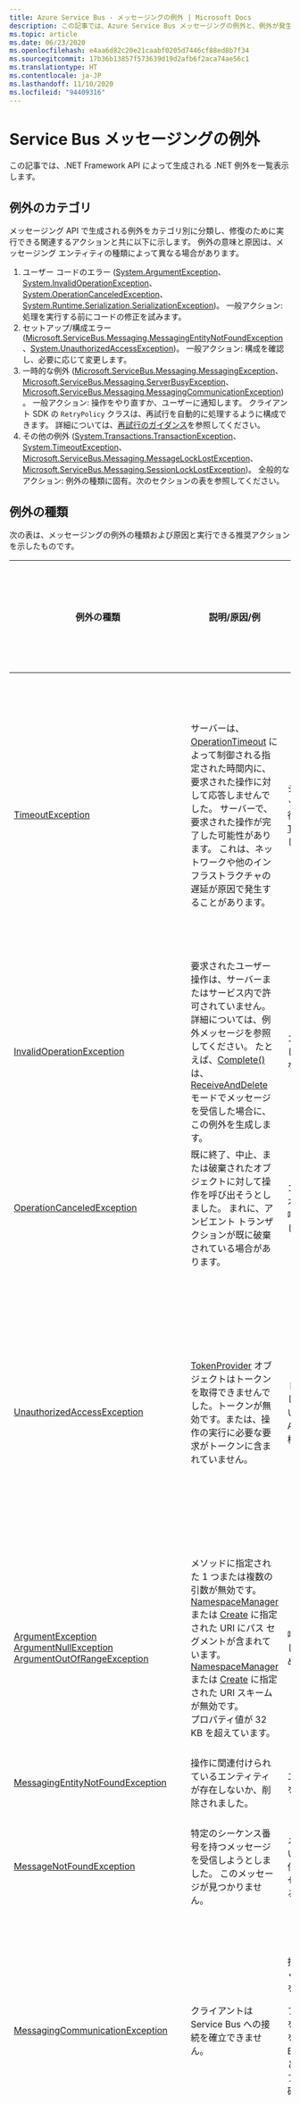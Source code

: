 ```yaml
---
title: Azure Service Bus - メッセージングの例外 | Microsoft Docs
description: この記事では、Azure Service Bus メッセージングの例外と、例外が発生したときに実行する推奨アクションの一覧を示します。
ms.topic: article
ms.date: 06/23/2020
ms.openlocfilehash: e4aa6d82c20e21caabf0205d7446cf88ed8b7f34
ms.sourcegitcommit: 17b36b13857f573639d19d2afb6f2aca74ae56c1
ms.translationtype: HT
ms.contentlocale: ja-JP
ms.lasthandoff: 11/10/2020
ms.locfileid: "94409316"
---
```

# <a name="service-bus-messaging-exceptions"></a>Service Bus メッセージングの例外
この記事では、.NET Framework API によって生成される .NET 例外を一覧表示します。 

## <a name="exception-categories"></a>例外のカテゴリ
メッセージング API で生成される例外をカテゴリ別に分類し、修復のために実行できる関連するアクションと共に以下に示します。 例外の意味と原因は、メッセージング エンティティの種類によって異なる場合があります。

1. ユーザー コードのエラー ([System.ArgumentException](/dotnet/api/system.argumentexception?view=netcore-3.1&preserve-view=true)、[System.InvalidOperationException](/dotnet/api/system.invalidoperationexception?view=netcore-3.1&preserve-view=true)、[System.OperationCanceledException](/dotnet/api/system.operationcanceledexception?view=netcore-3.1&preserve-view=true)、[System.Runtime.Serialization.SerializationException](/dotnet/api/system.runtime.serialization.serializationexception?view=netcore-3.1&preserve-view=true))。 一般アクション: 処理を実行する前にコードの修正を試みます。
2. セットアップ/構成エラー ([Microsoft.ServiceBus.Messaging.MessagingEntityNotFoundException](/dotnet/api/microsoft.azure.servicebus.messagingentitynotfoundexception)、[System.UnauthorizedAccessException](/dotnet/api/system.unauthorizedaccessexception?view=netcore-3.1&preserve-view=true))。 一般アクション: 構成を確認し、必要に応じて変更します。
3. 一時的な例外 ([Microsoft.ServiceBus.Messaging.MessagingException](/dotnet/api/microsoft.servicebus.messaging.messagingexception)、[Microsoft.ServiceBus.Messaging.ServerBusyException](/dotnet/api/microsoft.azure.servicebus.serverbusyexception)、[Microsoft.ServiceBus.Messaging.MessagingCommunicationException](/dotnet/api/microsoft.servicebus.messaging.messagingcommunicationexception))。 一般アクション: 操作をやり直すか、ユーザーに通知します。 クライアント SDK の `RetryPolicy` クラスは、再試行を自動的に処理するように構成できます。 詳細については、[再試行のガイダンス](/azure/architecture/best-practices/retry-service-specific#service-bus)を参照してください。
4. その他の例外 ([System.Transactions.TransactionException](/dotnet/api/system.transactions.transactionexception?view=netcore-3.1&preserve-view=true)、[System.TimeoutException](/dotnet/api/system.timeoutexception?view=netcore-3.1&preserve-view=true)、[Microsoft.ServiceBus.Messaging.MessageLockLostException](/dotnet/api/microsoft.azure.servicebus.messagelocklostexception)、[Microsoft.ServiceBus.Messaging.SessionLockLostException](/dotnet/api/microsoft.azure.servicebus.sessionlocklostexception))。 全般的なアクション: 例外の種類に固有。次のセクションの表を参照してください。 

## <a name="exception-types"></a>例外の種類
次の表は、メッセージングの例外の種類および原因と実行できる推奨アクションを示したものです。

| **例外の種類** | **説明/原因/例** | **推奨アクション** | **自動/即時再試行に関する注意** |
| --- | --- | --- | --- |
| [TimeoutException](/dotnet/api/system.timeoutexception?view=netcore-3.1&preserve-view=true) |サーバーは、[OperationTimeout](/dotnet/api/microsoft.servicebus.messaging.messagingfactorysettings) によって制御される指定された時間内に、要求された操作に対して応答しませんでした。 サーバーで、要求された操作が完了した可能性があります。 これは、ネットワークや他のインフラストラクチャの遅延が原因で発生することがあります。 |システム状態の整合性をチェックして、必要な場合は再試行してください。 「 [TimeoutException](#timeoutexception)」を参照してください。 |再試行によって解決する場合があります。再試行ロジックをコードに追加してください。 |
| [InvalidOperationException](/dotnet/api/system.invalidoperationexception?view=netcore-3.1&preserve-view=true) |要求されたユーザー操作は、サーバーまたはサービス内で許可されていません。 詳細については、例外メッセージを参照してください。 たとえば、[Complete()](/dotnet/api/microsoft.azure.servicebus.queueclient.completeasync) は、[ReceiveAndDelete](/dotnet/api/microsoft.azure.servicebus.receivemode) モードでメッセージを受信した場合に、この例外を生成します。 |コードとドキュメントを確認します。 要求した操作が有効なことを確かめてください。 |再試行は役に立ちません。 |
| [OperationCanceledException](/dotnet/api/system.operationcanceledexception?view=netcore-3.1&preserve-view=true) |既に終了、中止、または破棄されたオブジェクトに対して操作を呼び出そうとしました。 まれに、アンビエント トランザクションが既に破棄されている場合があります。 |コードを確認し、破棄されたオブジェクトに対して操作を呼び出していないことを確認します。 |再試行は役に立ちません。 |
| [UnauthorizedAccessException](/dotnet/api/system.unauthorizedaccessexception?view=netcore-3.1&preserve-view=true) |[TokenProvider](/dotnet/api/microsoft.servicebus.tokenprovider) オブジェクトはトークンを取得できませんでした。トークンが無効です。または、操作の実行に必要な要求がトークンに含まれていません。 |トークン プロバイダーが正しい値を使用して作成されていることを確認します。 Access Control Service の構成を確認します。 |再試行によって解決する場合があります。再試行ロジックをコードに追加してください。 |
| [ArgumentException](/dotnet/api/system.argumentexception?view=netcore-3.1&preserve-view=true)<br /> [ArgumentNullException](/dotnet/api/system.argumentnullexception?view=netcore-3.1&preserve-view=true)<br />[ArgumentOutOfRangeException](/dotnet/api/system.argumentoutofrangeexception?view=netcore-3.1&preserve-view=true) |メソッドに指定された 1 つまたは複数の引数が無効です。<br /> [NamespaceManager](/dotnet/api/microsoft.servicebus.namespacemanager) または [Create](/dotnet/api/microsoft.servicebus.messaging.messagingfactory) に指定された URI にパス セグメントが含まれています。<br /> [NamespaceManager](/dotnet/api/microsoft.servicebus.namespacemanager) または [Create](/dotnet/api/microsoft.servicebus.messaging.messagingfactory) に指定された URI スキームが無効です。 <br />プロパティ値が 32 KB を超えています。 |呼び出し元のコードを確認し、引数が正しいことを確かめます。 |再試行は役に立ちません。 |
| [MessagingEntityNotFoundException](/dotnet/api/microsoft.azure.servicebus.messagingentitynotfoundexception) |操作に関連付けられているエンティティが存在しないか、削除されました。 |エンティティが存在することを確認します。 |再試行は役に立ちません。 |
| [MessageNotFoundException](/dotnet/api/microsoft.servicebus.messaging.messagenotfoundexception) |特定のシーケンス番号を持つメッセージを受信しようとしました。 このメッセージが見つかりません。 |メッセージがまだ受信されていないことを確認します。 配信不能キューを確認し、メッセージが配信不能になっているかどうかを確かめます。 |再試行は役に立ちません。 |
| [MessagingCommunicationException](/dotnet/api/microsoft.servicebus.messaging.messagingcommunicationexception) |クライアントは Service Bus への接続を確立できません。 |指定されたホスト名が正しく、ホストが到達可能なことを確認してください。 <p>ファイアウォール/プロキシを使用している環境でコードを実行する場合は、Service Bus のドメイン/IP アドレスとポートへのトラフィックがブロックされていないことを確認します。</p>|断続的な接続の問題がある場合は、再試行によって解決することがあります。 |
| [ServerBusyException](/dotnet/api/microsoft.azure.servicebus.serverbusyexception) |この時点では、このサービスで要求を処理できません。 |クライアントは、しばらく待機してから操作をやり直すことができます。 |クライアントは、一定の間隔をおいてから再試行することができます。 再試行の結果として別の例外が発生した場合は、その例外の再試行動作を確認します。 |
| [MessagingException](/dotnet/api/microsoft.servicebus.messaging.messagingexception) |次の場合にスローされる可能性がある一般なメッセージング例外です。<p>異なるエンティティの種類 (たとえば、トピック) に属する名前またはパスを使用して、[QueueClient](/dotnet/api/microsoft.azure.servicebus.queueclient) を作成しようとした場合。</p><p>256 KB を超えるメッセージを送信しようとした場合。 </p>サーバーまたはサービスで要求の処理中にエラーが発生しました。 詳細については、例外メッセージを参照してください。 これは通常、一時的な例外です。</p><p>エンティティが調整されているため、要求は終了されました。 エラー コード:50001、50002、50008。 </p> | コードを確認し、メッセージ本文にシリアル化可能なオブジェクトのみを使用していることを確かめます (または、カスタム シリアライザーを使用します)。 <p>サポートされているプロパティ値の型をドキュメントで確認し、サポートされている型だけを使用します。</p><p> [IsTransient](/dotnet/api/microsoft.servicebus.messaging.messagingexception) プロパティを確認します。 それが **true** である場合は、操作を再試行できます。 </p>| 制限のために例外が発生した場合は、数秒待ってから、操作を再試行してください。 再試行動作は未定義であり、他のシナリオには役に立たない可能性があります。|
| [MessagingEntityAlreadyExistsException](/dotnet/api/microsoft.servicebus.messaging.messagingentityalreadyexistsexception) |そのサービスの名前空間で別のエンティティによって既に使用されている名前を持つエンティティを作成しようとしました。 |既存のエンティティを削除するか、作成するエンティティに別の名前を選択します。 |再試行は役に立ちません。 |
| [QuotaExceededException](/dotnet/api/microsoft.azure.servicebus.quotaexceededexception) |メッセージング エンティティが最大許容サイズに達したか、名前空間への最大接続数を超えました。 |エンティティまたはそのサブキューからメッセージを受信して、エンティティ内に領域を作成します。 「 [QuotaExceededException](#quotaexceededexception)」を参照してください。 |メッセージがそれまでに削除されている場合は、再試行によって解決することがあります。 |
| [RuleActionException](/dotnet/api/microsoft.servicebus.messaging.ruleactionexception) |無効なルール アクションを作成しようとした場合、Service Bus からこの例外が返されます。 メッセージのルール アクションの処理中にエラーが発生した場合、Service Bus はその配信不能なメッセージにこの例外をアタッチします。 |ルール アクションが正しいことを確認してください。 |再試行は役に立ちません。 |
| [FilterException](/dotnet/api/microsoft.servicebus.messaging.filterexception) |無効なフィルターを作成しようとした場合、Service Bus からこの例外が返されます。 メッセージのフィルターの処理中にエラーが発生した場合、Service Bus はその配信不要なメッセージにこの例外をアタッチします。 |フィルターが正しいことを確認してください。 |再試行は役に立ちません。 |
| [SessionCannotBeLockedException](/dotnet/api/microsoft.servicebus.messaging.sessioncannotbelockedexception) |特定のセッション ID を持つセッションを使用しようとしましたが、セッションは現在別のクライアントによってロックされています。 |別のクライアントによるセッションのロックが解除されたことを確認します。 |セッションがそれまでに解放されている場合は、再試行によって解決することがあります。 |
| [TransactionSizeExceededException](/dotnet/api/microsoft.servicebus.messaging.transactionsizeexceededexception) |トランザクションの一部になっている操作が多すぎます。 |このトランザクションの一部である操作の数を減らします。 |再試行は役に立ちません。 |
| [MessagingEntityDisabledException](/dotnet/api/microsoft.azure.servicebus.messagingentitydisabledexception) |無効になっているエンティティに対してランタイム操作を要求しました。 |エンティティをアクティブ化します。 |エンティティがそれまでにアクティブ化されている場合は、再試行によって解決することがあります。 |
| [NoMatchingSubscriptionException](/dotnet/api/microsoft.servicebus.messaging.nomatchingsubscriptionexception) |事前フィルター処理が有効になっていて、一致するフィルターのないトピックにメッセージを送信した場合、Service Bus からこの例外が返されます。 |少なくとも 1 つのフィルターに一致することを確認します。 |再試行は役に立ちません。 |
| [MessageSizeExceededException](/dotnet/api/microsoft.servicebus.messaging.messagesizeexceededexception) |メッセージ ペイロードが 256 KB の制限を超えています。 ただし 256 KB の制限はメッセージの合計サイズであり、システム プロパティや .NET のオーバーヘッドも含めたサイズです。 |メッセージ ペイロードのサイズを小さくし、操作を再試行します。 |再試行は役に立ちません。 |
| [TransactionException](/dotnet/api/system.transactions.transactionexception) |アンビエント トランザクション ( *Transaction.Current* ) が無効です。 トランザクションは完了または中止された可能性がありますがなります。 内部例外で追加情報が提供される場合があります。 | |再試行は役に立ちません。 |
| [TransactionInDoubtException](/dotnet/api/system.transactions.transactionindoubtexception) |未確定トランザクションに対して操作が試行されたか、トランザクションのコミットが試行され、トランザクションが未確定になりました。 |トランザクションは既にコミットされた可能性があるため、アプリケーションはこの例外を (特殊なケースとして) 処理する必要があります。 |- |

## <a name="quotaexceededexception"></a>QuotaExceededException
[QuotaExceededException](/dotnet/api/microsoft.azure.servicebus.quotaexceededexception) は、特定のエンティティのクォータが超過していることを示します。

### <a name="queues-and-topics"></a>キューとトピック
キューとトピックは、通常、キューのサイズに関連します。 エラー メッセージのプロパティには、次の例のようにさらに詳しい情報が含まれます。

```Output
Microsoft.ServiceBus.Messaging.QuotaExceededException
Message: The maximum entity size has been reached or exceeded for Topic: 'xxx-xxx-xxx'. 
    Size of entity in bytes:1073742326, Max entity size in bytes:
1073741824..TrackingId:xxxxxxxxxxxxxxxxxxxxxxxxxx, TimeStamp:3/15/2013 7:50:18 AM
```

メッセージは、トピックがそのサイズの上限を超えたことを示します (この場合 1 GB (既定のサイズ上限))。 

### <a name="namespaces"></a>名前空間

名前空間の場合、[QuotaExceededException](/dotnet/api/microsoft.azure.servicebus.quotaexceededexception) はアプリケーションが名前空間への最大接続数を超えたことを示す場合があります。 次に例を示します。

```Output
Microsoft.ServiceBus.Messaging.QuotaExceededException: ConnectionsQuotaExceeded for namespace xxx.
<tracking-id-guid>_G12 ---> 
System.ServiceModel.FaultException`1[System.ServiceModel.ExceptionDetail]: 
ConnectionsQuotaExceeded for namespace xxx.
```

### <a name="common-causes"></a>一般的な原因
このエラーには 2 つの一般的な原因があります。配信不能キューと機能しないメッセージ受信者です。

1. **[配信不能キュー](service-bus-dead-letter-queues.md)** リーダーがメッセージを完了できない状態でロックの有効期限が切れたときにメッセージがキュー/トピックに返されます。 これは、リーダーが [BrokeredMessage.Complete](/dotnet/api/microsoft.servicebus.messaging.brokeredmessage.complete) を呼び出せない例外がリーダーに発生した場合に発生することがあります。 メッセージは 10 回読み取られた後、既定で配信不能キューに移動します。 この動作は [QueueDescription.MaxDeliveryCount](/dotnet/api/microsoft.servicebus.messaging.queuedescription.maxdeliverycount) プロパティによって制御され、既定値は 10 です。 メッセージが配信不能キューに溜まるほど、領域が占有されます。
   
    この問題を解決するには、他のキューの場合と同様に、配信不能キューからメッセージを読み取り、完了します。 配信不能キューのパスのフォーマットに役立つ [FormatDeadLetterPath](/dotnet/api/microsoft.azure.servicebus.entitynamehelper.formatdeadletterpath) メソッドを使用できます。
2. **受信者が停止しました** 。 受信者によるキューまたはサブスクリプションからのメッセージの受信が停止されています。 これを特定するには、メッセージの完全な詳細情報を表示する [QueueDescription.MessageCountDetails](/dotnet/api/microsoft.servicebus.messaging.messagecountdetails) プロパティを確認します。 [ActiveMessageCount](/dotnet/api/microsoft.servicebus.messaging.messagecountdetails.activemessagecount) プロパティ値が大きいか増えている場合は、メッセージが読み取られる速度が書き込まれる速度に追いついていません。

## <a name="timeoutexception"></a>TimeoutException
[TimeoutException](/dotnet/api/system.timeoutexception?view=netcore-3.1&preserve-view=true) は、ユーザーが開始した操作が操作タイムアウトより時間がかかっていることを示します。 

[ServicePointManager.DefaultConnectionLimit](/dotnet/api/system.net.servicepointmanager.defaultconnectionlimit?view=netcore-3.1&preserve-view=true) プロパティの値を確認する必要があります。この制限に達した場合も、[TimeoutException](/dotnet/api/system.timeoutexception?view=netcore-3.1&preserve-view=true) が発生する可能性があります。

タイムアウトは、サービスを実行するリソースに対する Service Bus サービスの更新、(または) OS の更新など、メンテナンス操作中またはその間に発生することが予想されます。 OS の更新中は、エンティティが移動され、ノードが更新または再起動されるため、タイムアウトが発生する可能性があります。 Azure Service Bus サービスのサービス レベル アグリーメント (SLA) の詳細については、「[Service Bus の SLA](https://azure.microsoft.com/support/legal/sla/service-bus/)」を参照してください。


### <a name="queues-and-topics"></a>キューとトピック
キューとトピックでは、タイムアウトは [MessagingFactorySettings.OperationTimeout](/dotnet/api/microsoft.servicebus.messaging.messagingfactorysettings) プロパティで接続文字列の一部として、または [ServiceBusConnectionStringBuilder](/dotnet/api/microsoft.azure.servicebus.servicebusconnectionstringbuilder) を通じて指定されます。 エラー メッセージ自体はさまざまですが、これには常に現在の操作に指定されたタイムアウト値が含まれます。 

## <a name="messagelocklostexception"></a>MessageLockLostException

### <a name="cause"></a>原因

**MessageLockLostException** は、 [PeekLock](message-transfers-locks-settlement.md#peeklock) 受信モードを使用してメッセージを受信し、クライアントによって保持されているロックがサービス側で期限切れになったときにスローされます。

メッセージのロックは、さまざまな理由により期限切れになる場合があります。 

  * ロック タイマーが、クライアント アプリケーションによって更新される前に期限切れになっている。
  * クライアント アプリケーションがロックを取得し、永続ストアにそれを保存してから再起動した。 再起動後、クライアント アプリケーションが、配信中のメッセージを調べて、これらを完了しようとした。

### <a name="resolution"></a>解像度

**MessageLockLostException** が発生した場合、クライアント アプリケーションはメッセージを処理できなくなります。 クライアント アプリケーションでは、必要に応じて、分析のために例外をログに記録することもできますが、クライアントはメッセージを破棄する " *必要があります* "。

メッセージのロックの有効期限が切れたため、キュー (またはサブスクリプション) に戻り、receive を呼び出す次のクライアント アプリケーションで処理できるようになります。

**MaxDeliveryCount** を超えた場合、メッセージは **DeadLetterQueue** に移動される可能性があります。

## <a name="sessionlocklostexception"></a>SessionLockLostException

### <a name="cause"></a>原因

**SessionLockLostException** は、セッションが受け入れられ、クライアントによって保持されているロックがサービス側で期限切れになったときにスローされます。

セッションのロックは、さまざまな理由により期限切れになる場合があります。 

  * ロック タイマーが、クライアント アプリケーションによって更新される前に期限切れになっている。
  * クライアント アプリケーションがロックを取得し、永続ストアにそれを保存してから再起動した。 再起動後、クライアント アプリケーションが、転送中のセッションを調べて、これらのセッション内のメッセージを処理しようとした。

### <a name="resolution"></a>解像度

**SessionLockLostException** が発生した場合、クライアント アプリケーションがセッションでメッセージを処理できなくなります。 クライアント アプリケーションでは、分析のために例外をログに記録することもできますが、クライアントはメッセージを破棄する " *必要があります* "。

セッションのロックの有効期限が切れたため、キュー (またはサブスクリプション) を破棄して、セッションを受け入れる次のクライアント アプリケーションでロックできるようになります。 セッション ロックは、特定の時点で 1 つのクライアント アプリケーションによって保持されるため、順番どおりの処理が保証されます。

## <a name="socketexception"></a>SocketException

### <a name="cause"></a>原因

次の場合には、 **SocketException** がスローされます。
   * 指定された時間が経過してもホストが適切に応答しなかったために接続試行が失敗した場合 (TCP エラー コード 10060)。
   * 接続されたホストが応答できなかったため、確立された接続が失敗した場合。
   * メッセージの処理中にエラーが発生したか、リモート ホストがタイムアウトを超えた場合。
   * 基になるネットワーク リソースの問題。

### <a name="resolution"></a>解像度

**SocketException** エラーは、アプリケーションをホストしている VM が名前 `<mynamespace>.servicebus.windows.net` を対応する IP アドレスに変換できないことを示します。 

IP アドレスへのマッピングで、次のコマンドが成功するかどうかを確認してください。

```Powershell
PS C:\> nslookup <mynamespace>.servicebus.windows.net
```

出力は次のようになるはずです

```bash
Name:    <cloudappinstance>.cloudapp.net
Address:  XX.XX.XXX.240
Aliases:  <mynamespace>.servicebus.windows.net
```

上記の名前が、IP と名前空間のエイリアスに **解決されない** 場合は、どのネットワーク管理者がさらに調査するかを確認します。 名前解決は、通常、顧客ネットワークのリソースである DNS サーバーを介して行われます。 DNS 解決が Azure DNS によって行われる場合は、Azure サポートにお問い合わせください。

名前解決が **期待したとおりに機能している** 場合は、 [ここで](service-bus-troubleshooting-guide.md#connectivity-certificate-or-timeout-issues) Azure Service Bus への接続が許可されているかどうかを確認してください


## <a name="messagingexception"></a>MessagingException

### <a name="cause"></a>原因

**MessagingException** は、さまざまな理由でスローされる可能性がある一般的な例外です。 その理由の一部を以下に示します。

   * **トピック** または **サブスクリプション** に **QueueClient** を作成しようとした。
   * 送信されたメッセージのサイズが、指定されたレベルの制限を超えている。 Service Bus のクォータと制限の詳細については、[こちら](service-bus-quotas.md)をお読みください。
   * 調整により、特定のデータ プレーン要求 (送信、受信、完了、破棄) が終了した。
   * サービスのアップグレードと再起動によって一時的な問題が発生した。

> [!NOTE]
> 上記の例外の一覧はすべてを網羅しているわけではありません。

### <a name="resolution"></a>解像度

解決手順は、 **MessagingException** がスローされた原因によって異なります。

   * **一時的な問題** ( **_isTransient_ *_ が _* _true_ *_ に設定されている) または* 調整の問題** の場合は、操作を再試行することによって解決される場合があります。 これには、SDK の既定の再試行ポリシーを利用できます。
   * その他の問題については、例外の詳細に問題が示され、解決手順を推測することができます。

## <a name="next-steps"></a>次のステップ
Service Bus の詳細な .NET API リファレンスについては、「[Azure .NET API reference](/dotnet/api/overview/azure/service-bus)」(Azure .NET API リファレンス) を参照してください。
トラブルシューティングのヒントについては、[トラブルシューティング ガイド](service-bus-troubleshooting-guide.md)に関するページを参照してください。

